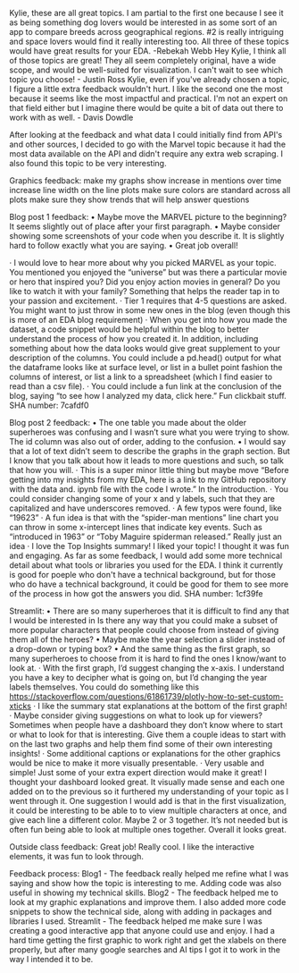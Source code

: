Kylie, these are all great topics.  I am partial to the first one because I see it as being something dog lovers would be interested in as some sort of an app to compare breeds across geographical regions.  #2  is really intriguing and space lovers would find it really interesting too.  All three of these topics would have great results for your EDA. -Rebekah Webb
Hey Kylie, I think all of those topics are great! They all seem completely original, have a wide scope, and would be well-suited for visualization. I can't wait to see which topic you choose! - Justin Ross
Kylie, even if you've already chosen a topic, I figure a little extra feedback wouldn't hurt. I like the second one the most because it seems like the most impactful and practical. I'm not an expert on that field either but I imagine there would be quite a bit of data out there to work with as well. - Davis Dowdle

After looking at the feedback and what data I could initially find from API's and other sources, I decided to go with the Marvel topic because it had the most data available on the API and didn't require any extra web scraping. I also found this topic to be very interesting.

Graphics feedback:
make my graphs show increase in mentions over time
increase line width on the line plots
make sure colors are standard across all plots
make sure they show trends that will help answer questions

Blog post 1 feedback:
•    Maybe move the MARVEL picture to the beginning? It seems slightly out of place after your first paragraph.
•    Maybe consider showing some screenshots of your code when you describe it. It is slightly hard to follow exactly what you are saying. 
•    Great job overall!

·      I would love to hear more about why you picked MARVEL as your topic. You mentioned you enjoyed the “universe” but was there a particular movie or hero that inspired you? Did you enjoy action movies in general? Do you like to watch it with your family? Something that helps the reader tap in to your passion and excitement.
·      Tier 1 requires that 4-5 questions are asked. You might want to just throw in some new ones in the blog (even though this is more of an EDA blog requirement)
·      When you get into how you made the dataset, a code snippet would be helpful within the blog to better understand the process of how you created it. In addition, including something about how the data looks would give great supplement to your description of the columns. You could include a pd.head() output for what the dataframe looks like at surface level, or list in a bullet point fashion the columns of interest, or list a link to a spreadsheet (which I find easier to read than a csv file).
·      You could include a fun link at the conclusion of the blog, saying “to see how I analyzed my data, click here.” Fun clickbait stuff.
SHA number: 7cafdf0

Blog post 2 feedback:
•    The one table you made about the older superheroes was confusing and I wasn’t sure what you were trying to show. The id column was also out of order, adding to the confusion. 
•    I would say that a lot of text didn’t seem to describe the graphs in the graph section. But I know that you talk about how it leads to more questions and such, so talk that how you will.
·      This is a super minor little thing but maybe move “Before getting into my insights from my EDA, here is a link to my GitHub repository with the data and. ipynb file with the code I wrote.” In the introduction.
·      You could consider changing some of your x and y labels, such that they are capitalized and have underscores removed.
·      A few typos were found, like “19623”
·      A fun idea is that with the “spider-man mentions” line chart you can throw in some x-intercept lines that indicate key events. Such as “introduced in 1963” or  “Toby Maguire spiderman released.” Really just an idea
·      I love the Top Insights summary!
I liked your topic! I thought it was fun and engaging. As far as some feedback, I would add some more technical detail about what tools or libraries you used for the EDA. I think it currently is good for poeple who don't have a technical background, but for those who do have a technical background, it could be good for them to see more of the process in how got the answers you did.
SHA number: 1cf39fe

Streamlit:
•    There are so many superheroes that it is difficult to find any that I would be interested in Is there any way that you could make a subset of more popular characters that people could choose from instead of giving them all of the heroes? 
•    Maybe make the year selection a slider instead of a drop-down or typing box?
•    And the same thing as the first graph, so many superheroes to choose from it is hard to find the ones I know/want to look at.
·      With the first graph, I’d suggest changing the x-axis. I understand you have a key to decipher what is going on, but I’d changing the year labels themselves. You could do something like this https://stackoverflow.com/questions/61861739/plotly-how-to-set-custom-xticks
·      I like the summary stat explanations at the bottom of the first graph!
·      Maybe consider giving suggestions on what to look up for viewers? Sometimes when people have a dashboard they don’t know where to start or what to look for that is interesting. Give them a couple ideas to start with on the last two graphs and help them find some of their own interesting insights!
·      Some additional captions or explanations for the other graphics would be nice to make it more visually presentable.
·      Very usable and simple! Just some of your extra expert direction would make it great!
I thought your dashboard looked great. It visually made sense and each one added on to the previous so it furthered my understanding of your topic as I went through it. One suggestion I would add is that in the first visualization, it could be interesting to be able to to view multiple characters at once, and give each line a different color. Maybe 2 or 3 together. It’s not needed but is often fun being able to look at multiple ones together. Overall it looks great.

Outside class feedback:
Great job! Really cool.
I like the interactive elements, it was fun to look through.

Feedback process:
Blog1 - The feedback really helped me refine what I was saying and show how the topic is interesting to me. Adding code was also useful in showing my technical skills.
Blog2 - The feedback helped me to look at my graphic explanations and improve them. I also added more code snippets to show the technical side, along with adding in packages and libraries I used.
Streamlit - The feedback helped me make sure I was creating a good interactive app that anyone could use and enjoy. I had a hard time getting the first graphic to work right and get the xlabels on there properly, but after many google searches and AI tips I got it to work in the way I intended it to be.